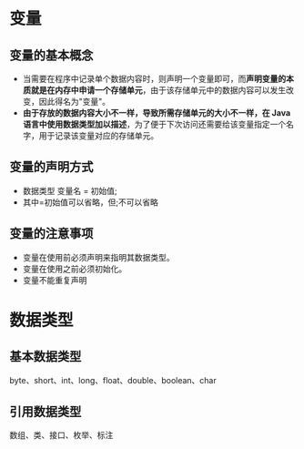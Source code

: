 # 变量
## 变量的基本概念
* 当需要在程序中记录单个数据内容时，则声明一个变量即可，而**声明变量的本质就是在内存中申请一个存储单元**，由于该存储单元中的数据内容可以发生改变，因此得名为"变量"。
* **由于存放的数据内容大小不一样，导致所需存储单元的大小不一样，在 Java语言中使用数据类型加以描述**，为了便于下次访问还需要给该变量指定一个名字，用于记录该变量对应的存储单元。
## 变量的声明方式
* 数据类型 变量名 = 初始值;
* 其中=初始值可以省略，但;不可以省略
## 变量的注意事项
* 变量在使用前必须声明来指明其数据类型。 
* 变量在使用之前必须初始化。
* 变量不能重复声明

# 数据类型
## 基本数据类型
byte、short、int、long、float、double、boolean、char
## 引用数据类型
数组、类、接口、枚举、标注
